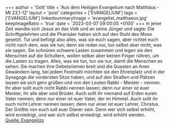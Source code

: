 +++
author = 'Gott'
title = 'Aus dem Heiligen Evangelium nach Matthäus - Mt 23,1-12'
layout = 'post'
categories = ['EVANGELIUM']
tags = ['EVANGELIUM']
linkedsummaryImage = 'evangelist_matthaeus.jpg'
keepImageRatio = 'true'
date = '2023-03-07 09:00:05 +0100'
+++
In jener Zeit wandte sich Jesus an das Volk und an seine Jünger
und sagte: Die Schriftgelehrten und die Pharisäer haben sich auf den Stuhl des Mose gesetzt.
Tut und befolgt also alles, was sie euch sagen, aber richtet euch nicht nach dem, was sie tun; denn sie reden nur, tun selbst aber nicht, was sie sagen.<!--more-->
Sie schnüren schwere Lasten zusammen und legen sie den Menschen auf die Schultern, wollen selber aber keinen Finger rühren, um die Lasten zu tragen.
Alles, was sie tun, tun sie nur, damit die Menschen es sehen: Sie machen ihre Gebetsriemen breit und die Quasten an ihren Gewändern lang,
bei jedem Festmahl möchten sie den Ehrenplatz und in der Synagoge die vordersten Sitze haben,
und auf den Straßen und Plätzen lassen sie sich gern grüßen und von den Leuten Rabbi - Meister - nennen.
Ihr aber sollt euch nicht Rabbi nennen lassen; denn nur einer ist euer Meister, ihr alle aber seid Brüder.
Auch sollt ihr niemand auf Erden euren Vater nennen; denn nur einer ist euer Vater, der im Himmel.
Auch sollt ihr euch nicht Lehrer nennen lassen; denn nur einer ist euer Lehrer, Christus.
Der Größte von euch soll euer Diener sein.
Denn wer sich selbst erhöht, wird erniedrigt, und wer sich selbst erniedrigt, wird erhöht werden.<br> [Quelle: Evangelizo](https://evangeliumtagfuertag.org/DE/gospel)